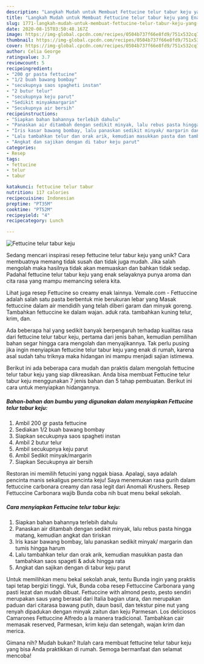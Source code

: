 ```yaml
---
description: "Langkah Mudah untuk Membuat Fettucine telur tabur keju yang Enak"
title: "Langkah Mudah untuk Membuat Fettucine telur tabur keju yang Enak"
slug: 1771-langkah-mudah-untuk-membuat-fettucine-telur-tabur-keju-yang-enak
date: 2020-08-15T03:50:48.167Z
image: https://img-global.cpcdn.com/recipes/0504b737f66e8fd9/751x532cq70/fettucine-telur-tabur-keju-foto-resep-utama.jpg
thumbnail: https://img-global.cpcdn.com/recipes/0504b737f66e8fd9/751x532cq70/fettucine-telur-tabur-keju-foto-resep-utama.jpg
cover: https://img-global.cpcdn.com/recipes/0504b737f66e8fd9/751x532cq70/fettucine-telur-tabur-keju-foto-resep-utama.jpg
author: Celia George
ratingvalue: 3.7
reviewcount: 5
recipeingredient:
- "200 gr pasta fettucine"
- "1/2 buah bawang bombay"
- "secukupnya saos spagheti instan"
- "2 butur telur"
- "secukupnya keju parut"
- "Sedikit minyakmargarin"
- "Secukupnya air bersih"
recipeinstructions:
- "Siapkan bahan bahannya terlebih dahulu"
- "Panaskan air ditambah dengan sedikit minyak, lalu rebus pasta hingga matang, kemudian angkat dan tiriskan"
- "Iris kasar bawang bombay, lalu panaskan sedikit minyak/ margarin dan tumis hingga harum"
- "Lalu tambahkan telur dan orak arik, kemudian masukkan pasta dan tambahkan saos spageti &amp; aduk hingga rata"
- "Angkat dan sajikan dengan di tabur keju parut"
categories:
- Resep
tags:
- fettucine
- telur
- tabur

katakunci: fettucine telur tabur 
nutrition: 117 calories
recipecuisine: Indonesian
preptime: "PT35M"
cooktime: "PT52M"
recipeyield: "4"
recipecategory: Lunch

---
```



![Fettucine telur tabur keju](https://img-global.cpcdn.com/recipes/0504b737f66e8fd9/751x532cq70/fettucine-telur-tabur-keju-foto-resep-utama.jpg)

Sedang mencari inspirasi resep fettucine telur tabur keju yang unik? Cara membuatnya memang tidak susah dan tidak juga mudah. Jika salah mengolah maka hasilnya tidak akan memuaskan dan bahkan tidak sedap. Padahal fettucine telur tabur keju yang enak selayaknya punya aroma dan cita rasa yang mampu memancing selera kita.

Lihat juga resep Fettucine so creamy enak lainnya. Vemale.com - Fettuccine adalah salah satu pasta berbentuk mie berukuran lebar yang Masak fettuccine dalam air mendidih yang telah diberi garam dan minyak goreng. Tambahkan fettuccine ke dalam wajan. aduk rata. tambahkan kuning telur, krim, dan.

Ada beberapa hal yang sedikit banyak berpengaruh terhadap kualitas rasa dari fettucine telur tabur keju, pertama dari jenis bahan, kemudian pemilihan bahan segar hingga cara mengolah dan menyajikannya. Tak perlu pusing jika ingin menyiapkan fettucine telur tabur keju yang enak di rumah, karena asal sudah tahu triknya maka hidangan ini mampu menjadi sajian istimewa.


Berikut ini ada beberapa cara mudah dan praktis dalam mengolah fettucine telur tabur keju yang siap dikreasikan. Anda bisa membuat Fettucine telur tabur keju menggunakan 7 jenis bahan dan 5 tahap pembuatan. Berikut ini cara untuk menyiapkan hidangannya.

<!--inarticleads1-->

##### Bahan-bahan dan bumbu yang digunakan dalam menyiapkan Fettucine telur tabur keju:

1. Ambil 200 gr pasta fettucine
1. Sediakan 1/2 buah bawang bombay
1. Siapkan secukupnya saos spagheti instan
1. Ambil 2 butur telur
1. Ambil secukupnya keju parut
1. Ambil Sedikit minyak/margarin
1. Siapkan Secukupnya air bersih


Restoran ini memilih fetucini yang nggak biasa. Apalagi, saya adalah pencinta manis sekaligus pencinta keju! Saya menemukan rasa gurih dalam fettuccine carbonara creamy dan rasa legit dari Anomali Krushers. Resep Fettuccine Carbonara wajib Bunda coba nih buat menu bekal sekolah. 

<!--inarticleads2-->

##### Cara menyiapkan Fettucine telur tabur keju:

1. Siapkan bahan bahannya terlebih dahulu
1. Panaskan air ditambah dengan sedikit minyak, lalu rebus pasta hingga matang, kemudian angkat dan tiriskan
1. Iris kasar bawang bombay, lalu panaskan sedikit minyak/ margarin dan tumis hingga harum
1. Lalu tambahkan telur dan orak arik, kemudian masukkan pasta dan tambahkan saos spageti &amp; aduk hingga rata
1. Angkat dan sajikan dengan di tabur keju parut


Untuk memilihkan menu bekal sekolah anak, tentu Bunda ingin yang praktis tapi tetap bergizi tinggi. Yuk, Bunda coba resep Fettuccine Carbonara yang pasti lezat dan mudah dibuat. Fettuccine with almond pesto, pesto sendiri merupakan saus yang berasal dari Italia bagian utara, dan merupakan paduan dari citarasa bawang putih, daun basil, dan tekstur pine nut yang renyah dipadukan dengan minyak zaitun dan keju Parmesan. Los deliciosos Camarones Fettuccine Alfredo a la manera tradicional. Tambahkan cair memasak reserved, Parmesan, krim keju dan setengah, wajan krim dan merica. 

Gimana nih? Mudah bukan? Itulah cara membuat fettucine telur tabur keju yang bisa Anda praktikkan di rumah. Semoga bermanfaat dan selamat mencoba!
